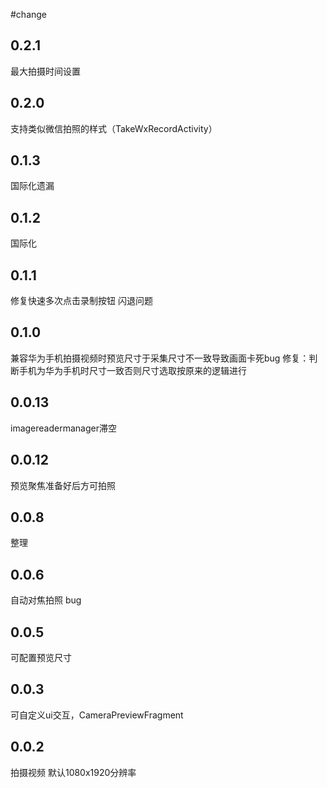 
#change

0.2.1
------
最大拍摄时间设置

0.2.0
-------
支持类似微信拍照的样式（TakeWxRecordActivity）


0.1.3
------
国际化遗漏

0.1.2
-------
国际化

0.1.1
------
修复快速多次点击录制按钮 闪退问题

0.1.0
-------
兼容华为手机拍摄视频时预览尺寸于采集尺寸不一致导致画面卡死bug
修复：判断手机为华为手机时尺寸一致否则尺寸选取按原来的逻辑进行


0.0.13
-------
imagereadermanager滞空

0.0.12
------
预览聚焦准备好后方可拍照

0.0.8
--------
整理

0.0.6
-------
自动对焦拍照 bug

0.0.5
------
可配置预览尺寸

0.0.3
-------
可自定义ui交互，CameraPreviewFragment

0.0.2
------
拍摄视频 默认1080x1920分辨率